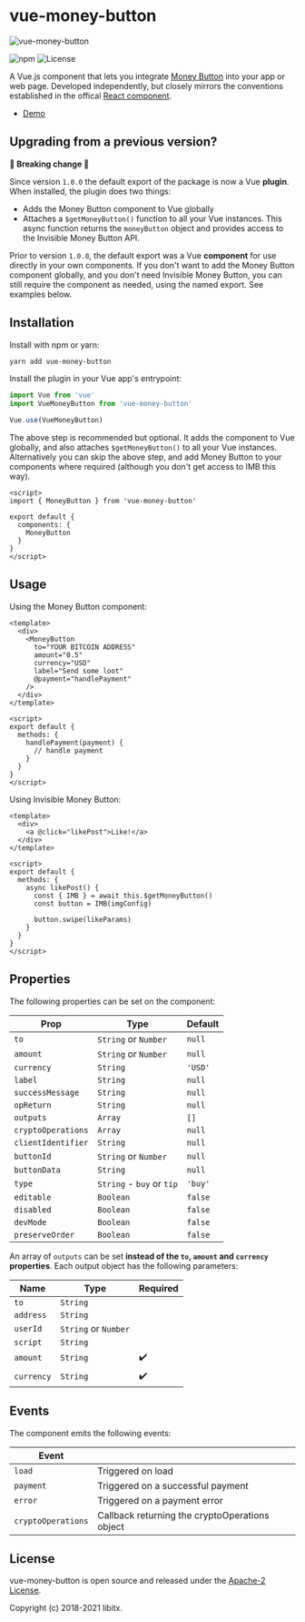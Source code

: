 # vue-money-button

![vue-money-button](https://github.com/libitx/vue-money-button/raw/master/media/poster.png)

![npm](https://img.shields.io/npm/v/vue-money-button?color=informational)
![License](https://img.shields.io/github/license/libitx/vue-money-button?color=informational)

A Vue.js component that lets you integrate [Money Button](https://www.moneybutton.com/)
into your app or web page. Developed independently, but closely mirrors the
conventions established in the offical [React component](https://github.com/moneybutton/react-money-button).

* [Demo](https://libitx.github.io/vue-money-button/)

## Upgrading from a previous version?

**🚨 Breaking change 🚨**

Since version `1.0.0` the default export of the package is now a Vue **plugin**.
When installed, the plugin does two things:

* Adds the Money Button component to Vue globally
* Attaches a `$getMoneyButton()` function to all your Vue instances. This async
function returns the `moneyButton` object and provides access to the Invisible
Money Button API.

Prior to version `1.0.0`, the default export was a Vue **component** for use
directly in your own components. If you don't want to add the Money Button
component globally, and you don't need Invisible Money Button, you can still
require the component as needed, using the named export. See examples below.

## Installation

Install with npm or yarn:

```sh
yarn add vue-money-button
```

Install the plugin in your Vue app's entrypoint:

```javascript
import Vue from 'vue'
import VueMoneyButton from 'vue-money-button'

Vue.use(VueMoneyButton)
```

The above step is recommended but optional. It adds the component to Vue globally,
and also attaches `$getMoneyButton()` to all your Vue instances. Alternatively
you can skip the above step, and add Money Button to your components where
required (although you don't get access to IMB this way).

```vue
<script>
import { MoneyButton } from 'vue-money-button'

export default {
  components: {
    MoneyButton
  }
}
</script>
```

## Usage

Using the Money Button component:

```vue
<template>
  <div>
    <MoneyButton
      to="YOUR BITCOIN ADDRESS"
      amount="0.5"
      currency="USD"
      label="Send some loot"
      @payment="handlePayment"
    />
  </div>
</template>

<script>
export default {
  methods: {
    handlePayment(payment) {
      // handle payment
    }
  }
}
</script>
```

Using Invisible Money Button:

```vue
<template>
  <div>
    <a @click="likePost">Like!</a>
  </div>
</template>

<script>
export default {
  methods: {
    async likePost() {
      const { IMB } = await this.$getMoneyButton()
      const button = IMB(imgConfig)

      button.swipe(likeParams)
    }
  }
}
</script>
```

## Properties

The following properties can be set on the component:

| Prop          | Type                      | Default |
|---------------|---------------------------|---------|
| `to`          | `String` or `Number`      | `null`  |
| `amount`      | `String` or `Number`      | `null`  |
| `currency`    | `String`                  | `'USD'` |
| `label`       | `String`                  | `null`  |
| `successMessage` | `String`               | `null`  |
| `opReturn`    | `String`                  | `null`  |
| `outputs`     | `Array`                   | `[]`    |
| `cryptoOperations` | `Array`              | `null`  |
| `clientIdentifier` | `String`             | `null`  |
| `buttonId`    | `String` or `Number`      | `null`  |
| `buttonData`  | `String`                  | `null`  |
| `type`        | `String` - `buy` or `tip` | `'buy'` |
| `editable`    | `Boolean`                 | `false` |
| `disabled`    | `Boolean`                 | `false` |
| `devMode`     | `Boolean`                 | `false` |
| `preserveOrder` | `Boolean`               | `false` |

An array of `outputs` can be set **instead of the `to`, `amount` and `currency` properties**.
Each output object has the following parameters:

| Name         | Type                      | Required           |
|--------------|---------------------------|--------------------|
| `to`         | `String`                  |                    |
| `address`    | `String`                  |                    |
| `userId`     | `String` or `Number`      |                    |
| `script`     | `String`                  |                    |
| `amount`     | `String`                  | :heavy_check_mark: |
| `currency`   | `String`                  | :heavy_check_mark: |


## Events

The component emits the following events:

| Event     |                                   |
|-----------|-----------------------------------|
| `load`    | Triggered on load                 |
| `payment` | Triggered on a successful payment |
| `error`   | Triggered on a payment error      |
| `cryptoOperations` | Callback returning the cryptoOperations object |

## License

vue-money-button is open source and released under the [Apache-2 License](https://github.com/libitx/vue-money-button/blob/master/LICENSE).

Copyright (c) 2018-2021 libitx.
